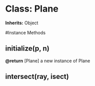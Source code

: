 # Class: Plane
**Inherits:** Object
    




#Instance Methods
## initialize(p, n) [](#method-i-initialize)

**@return** [Plane] a new instance of Plane

## intersect(ray, isect) [](#method-i-intersect)


